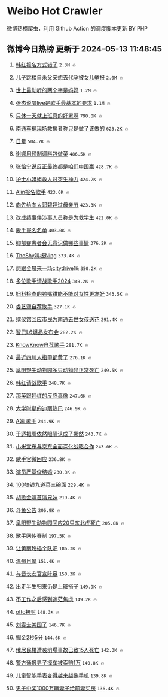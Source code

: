 # Weibo Hot Crawler 



微博热榜爬虫，利用 Github Action 的调度脚本更新 BY PHP 


## 微博今日热榜 更新于 2024-05-13 11:48:45 
1. [韩红报名方式错了](https://s.weibo.com/weibo?q=%23%E9%9F%A9%E7%BA%A2%E6%8A%A5%E5%90%8D%E6%96%B9%E5%BC%8F%E9%94%99%E4%BA%86%23&t=31&band_rank=1&Refer=top) `2.3M 🔥` 

1. [儿子跳楼自杀父亲想去代孕被女儿举报](https://s.weibo.com/weibo?q=%23%E5%84%BF%E5%AD%90%E8%B7%B3%E6%A5%BC%E8%87%AA%E6%9D%80%E7%88%B6%E4%BA%B2%E6%83%B3%E5%8E%BB%E4%BB%A3%E5%AD%95%E8%A2%AB%E5%A5%B3%E5%84%BF%E4%B8%BE%E6%8A%A5%23&t=31&band_rank=2&Refer=top) `2.0M 🔥` 

1. [世上最动听的两个字是妈妈](https://s.weibo.com/weibo?q=%23%E4%B8%96%E4%B8%8A%E6%9C%80%E5%8A%A8%E5%90%AC%E7%9A%84%E4%B8%A4%E4%B8%AA%E5%AD%97%E6%98%AF%E5%A6%88%E5%A6%88%23&t=31&band_rank=3&Refer=top) `1.2M 🔥` 

1. [张杰说唱live是歌手最基本的要求](https://s.weibo.com/weibo?q=%23%E5%BC%A0%E6%9D%B0%E8%AF%B4%E5%94%B1live%E6%98%AF%E6%AD%8C%E6%89%8B%E6%9C%80%E5%9F%BA%E6%9C%AC%E7%9A%84%E8%A6%81%E6%B1%82%23&t=31&band_rank=4&Refer=top) `1.1M 🔥` 

1. [只休一天就上班真的好累啊](https://s.weibo.com/weibo?q=%23%E5%8F%AA%E4%BC%91%E4%B8%80%E5%A4%A9%E5%B0%B1%E4%B8%8A%E7%8F%AD%E7%9C%9F%E7%9A%84%E5%A5%BD%E7%B4%AF%E5%95%8A%23&t=31&band_rank=5&Refer=top) `790.0K 🔥` 

1. [南通车祸现场救援者称只是做了该做的](https://s.weibo.com/weibo?q=%23%E5%8D%97%E9%80%9A%E8%BD%A6%E7%A5%B8%E7%8E%B0%E5%9C%BA%E6%95%91%E6%8F%B4%E8%80%85%E7%A7%B0%E5%8F%AA%E6%98%AF%E5%81%9A%E4%BA%86%E8%AF%A5%E5%81%9A%E7%9A%84%23&t=31&band_rank=6&Refer=top) `623.2K 🔥` 

1. [日晕](https://s.weibo.com/weibo?q=%E6%97%A5%E6%99%95&t=31&band_rank=7&Refer=top) `504.7K 🔥` 

1. [谢娜用预制调料包做菜](https://s.weibo.com/weibo?q=%23%E8%B0%A2%E5%A8%9C%E7%94%A8%E9%A2%84%E5%88%B6%E8%B0%83%E6%96%99%E5%8C%85%E5%81%9A%E8%8F%9C%23&t=31&band_rank=8&Refer=top) `486.5K 🔥` 

1. [张怡宁说反正最终都是咱们中国赢](https://s.weibo.com/weibo?q=%23%E5%BC%A0%E6%80%A1%E5%AE%81%E8%AF%B4%E5%8F%8D%E6%AD%A3%E6%9C%80%E7%BB%88%E9%83%BD%E6%98%AF%E5%92%B1%E4%BB%AC%E4%B8%AD%E5%9B%BD%E8%B5%A2%23&t=31&band_rank=9&Refer=top) `428.7K 🔥` 

1. [护士小姐姐救人时突生神力](https://s.weibo.com/weibo?q=%23%E6%8A%A4%E5%A3%AB%E5%B0%8F%E5%A7%90%E5%A7%90%E6%95%91%E4%BA%BA%E6%97%B6%E7%AA%81%E7%94%9F%E7%A5%9E%E5%8A%9B%23&t=31&band_rank=10&Refer=top) `424.2K 🔥` 

1. [Alin报名歌手](https://s.weibo.com/weibo?q=%23Alin%E6%8A%A5%E5%90%8D%E6%AD%8C%E6%89%8B%23&t=31&band_rank=11&Refer=top) `423.6K 🔥` 

1. [向佐给向太郭碧婷过母亲节](https://s.weibo.com/weibo?q=%23%E5%90%91%E4%BD%90%E7%BB%99%E5%90%91%E5%A4%AA%E9%83%AD%E7%A2%A7%E5%A9%B7%E8%BF%87%E6%AF%8D%E4%BA%B2%E8%8A%82%23&t=31&band_rank=12&Refer=top) `423.3K 🔥` 

1. [改成绩事件涉事人员称是为救学生](https://s.weibo.com/weibo?q=%23%E6%94%B9%E6%88%90%E7%BB%A9%E4%BA%8B%E4%BB%B6%E6%B6%89%E4%BA%8B%E4%BA%BA%E5%91%98%E7%A7%B0%E6%98%AF%E4%B8%BA%E6%95%91%E5%AD%A6%E7%94%9F%23&t=31&band_rank=13&Refer=top) `422.0K 🔥` 

1. [歌手报名名单](https://s.weibo.com/weibo?q=%23%E6%AD%8C%E6%89%8B%E6%8A%A5%E5%90%8D%E5%90%8D%E5%8D%95%23&t=31&band_rank=14&Refer=top) `403.0K 🔥` 

1. [抑郁症患者会无意识做哪些事情](https://s.weibo.com/weibo?q=%23%E6%8A%91%E9%83%81%E7%97%87%E6%82%A3%E8%80%85%E4%BC%9A%E6%97%A0%E6%84%8F%E8%AF%86%E5%81%9A%E5%93%AA%E4%BA%9B%E4%BA%8B%E6%83%85%23&t=31&band_rank=15&Refer=top) `376.2K 🔥` 

1. [TheShy叫板Ning](https://s.weibo.com/weibo?q=%23TheShy%E5%8F%AB%E6%9D%BFNing%23&t=31&band_rank=16&Refer=top) `373.4K 🔥` 

1. [想跟金晨来一场citydrive吗](https://s.weibo.com/weibo?q=%23%E6%83%B3%E8%B7%9F%E9%87%91%E6%99%A8%E6%9D%A5%E4%B8%80%E5%9C%BAcitydrive%E5%90%97%23&t=31&band_rank=17&Refer=top) `350.2K 🔥` 

1. [多位歌手请战歌手2024](https://s.weibo.com/weibo?q=%23%E5%A4%9A%E4%BD%8D%E6%AD%8C%E6%89%8B%E8%AF%B7%E6%88%98%E6%AD%8C%E6%89%8B2024%23&t=31&band_rank=18&Refer=top) `349.2K 🔥` 

1. [妇科检查的鸭嘴钳能不能对女性更友好](https://s.weibo.com/weibo?q=%23%E5%A6%87%E7%A7%91%E6%A3%80%E6%9F%A5%E7%9A%84%E9%B8%AD%E5%98%B4%E9%92%B3%E8%83%BD%E4%B8%8D%E8%83%BD%E5%AF%B9%E5%A5%B3%E6%80%A7%E6%9B%B4%E5%8F%8B%E5%A5%BD%23&t=31&band_rank=19&Refer=top) `343.5K 🔥` 

1. [娄艺潇自荐歌手](https://s.weibo.com/weibo?q=%23%E5%A8%84%E8%89%BA%E6%BD%87%E8%87%AA%E8%8D%90%E6%AD%8C%E6%89%8B%23&t=31&band_rank=20&Refer=top) `327.1K 🔥` 

1. [殡仪馆回应市民为南通去世女孩送花](https://s.weibo.com/weibo?q=%23%E6%AE%A1%E4%BB%AA%E9%A6%86%E5%9B%9E%E5%BA%94%E5%B8%82%E6%B0%91%E4%B8%BA%E5%8D%97%E9%80%9A%E5%8E%BB%E4%B8%96%E5%A5%B3%E5%AD%A9%E9%80%81%E8%8A%B1%23&t=31&band_rank=21&Refer=top) `291.4K 🔥` 

1. [智己L6爆品发布会](https://s.weibo.com/weibo?q=%23%E6%99%BA%E5%B7%B1L6%E7%88%86%E5%93%81%E5%8F%91%E5%B8%83%E4%BC%9A%23&t=31&band_rank=22&Refer=top) `282.2K 🔥` 

1. [KnowKnow自荐歌手](https://s.weibo.com/weibo?q=%23KnowKnow%E8%87%AA%E8%8D%90%E6%AD%8C%E6%89%8B%23&t=31&band_rank=23&Refer=top) `281.7K 🔥` 

1. [最近四川人指甲都黄了](https://s.weibo.com/weibo?q=%23%E6%9C%80%E8%BF%91%E5%9B%9B%E5%B7%9D%E4%BA%BA%E6%8C%87%E7%94%B2%E9%83%BD%E9%BB%84%E4%BA%86%23&t=31&band_rank=24&Refer=top) `276.1K 🔥` 

1. [阜阳野生动物园多只动物非正常死亡](https://s.weibo.com/weibo?q=%23%E9%98%9C%E9%98%B3%E9%87%8E%E7%94%9F%E5%8A%A8%E7%89%A9%E5%9B%AD%E5%A4%9A%E5%8F%AA%E5%8A%A8%E7%89%A9%E9%9D%9E%E6%AD%A3%E5%B8%B8%E6%AD%BB%E4%BA%A1%23&t=31&band_rank=25&Refer=top) `249.5K 🔥` 

1. [韩红请战歌手](https://s.weibo.com/weibo?q=%E9%9F%A9%E7%BA%A2%E8%AF%B7%E6%88%98%E6%AD%8C%E6%89%8B&t=31&band_rank=26&Refer=top) `248.7K 🔥` 

1. [那英跟韩红的反应真像](https://s.weibo.com/weibo?q=%23%E9%82%A3%E8%8B%B1%E8%B7%9F%E9%9F%A9%E7%BA%A2%E7%9A%84%E5%8F%8D%E5%BA%94%E7%9C%9F%E5%83%8F%23&t=31&band_rank=27&Refer=top) `247.6K 🔥` 

1. [大学时期的迪丽热巴](https://s.weibo.com/weibo?q=%23%E5%A4%A7%E5%AD%A6%E6%97%B6%E6%9C%9F%E7%9A%84%E8%BF%AA%E4%B8%BD%E7%83%AD%E5%B7%B4%23&t=31&band_rank=28&Refer=top) `246.9K 🔥` 

1. [A妹 歌手](https://s.weibo.com/weibo?q=A%E5%A6%B9%20%E6%AD%8C%E6%89%8B&t=31&band_rank=29&Refer=top) `244.9K 🔥` 

1. [于适把周依然眼睛认成了娜然](https://s.weibo.com/weibo?q=%23%E4%BA%8E%E9%80%82%E6%8A%8A%E5%91%A8%E4%BE%9D%E7%84%B6%E7%9C%BC%E7%9D%9B%E8%AE%A4%E6%88%90%E4%BA%86%E5%A8%9C%E7%84%B6%23&t=31&band_rank=30&Refer=top) `243.7K 🔥` 

1. [小米宣布与京东全面深化战略合作](https://s.weibo.com/weibo?q=%23%E5%B0%8F%E7%B1%B3%E5%AE%A3%E5%B8%83%E4%B8%8E%E4%BA%AC%E4%B8%9C%E5%85%A8%E9%9D%A2%E6%B7%B1%E5%8C%96%E6%88%98%E7%95%A5%E5%90%88%E4%BD%9C%23&t=31&band_rank=31&Refer=top) `243.0K 🔥` 

1. [歌手官微回应](https://s.weibo.com/weibo?q=%E6%AD%8C%E6%89%8B%E5%AE%98%E5%BE%AE%E5%9B%9E%E5%BA%94&t=31&band_rank=32&Refer=top) `236.8K 🔥` 

1. [演员严基俊结婚](https://s.weibo.com/weibo?q=%23%E6%BC%94%E5%91%98%E4%B8%A5%E5%9F%BA%E4%BF%8A%E7%BB%93%E5%A9%9A%23&t=31&band_rank=33&Refer=top) `230.3K 🔥` 

1. [100块钱九道菜三碗面](https://s.weibo.com/weibo?q=100%E5%9D%97%E9%92%B1%E4%B9%9D%E9%81%93%E8%8F%9C%E4%B8%89%E7%A2%97%E9%9D%A2&t=31&band_rank=34&Refer=top) `229.4K 🔥` 

1. [胡歌金靖首演兄妹](https://s.weibo.com/weibo?q=%23%E8%83%A1%E6%AD%8C%E9%87%91%E9%9D%96%E9%A6%96%E6%BC%94%E5%85%84%E5%A6%B9%23&t=31&band_rank=35&Refer=top) `219.4K 🔥` 

1. [斗鱼公告](https://s.weibo.com/weibo?q=%E6%96%97%E9%B1%BC%E5%85%AC%E5%91%8A&t=31&band_rank=36&Refer=top) `206.9K 🔥` 

1. [阜阳野生动物园回应20只东北虎死亡](https://s.weibo.com/weibo?q=%23%E9%98%9C%E9%98%B3%E9%87%8E%E7%94%9F%E5%8A%A8%E7%89%A9%E5%9B%AD%E5%9B%9E%E5%BA%9420%E5%8F%AA%E4%B8%9C%E5%8C%97%E8%99%8E%E6%AD%BB%E4%BA%A1%23&t=31&band_rank=37&Refer=top) `205.8K 🔥` 

1. [歌手网传赛制](https://s.weibo.com/weibo?q=%23%E6%AD%8C%E6%89%8B%E7%BD%91%E4%BC%A0%E8%B5%9B%E5%88%B6%23&t=31&band_rank=38&Refer=top) `197.5K 🔥` 

1. [让黄丽玲插个队吧](https://s.weibo.com/weibo?q=%23%E8%AE%A9%E9%BB%84%E4%B8%BD%E7%8E%B2%E6%8F%92%E4%B8%AA%E9%98%9F%E5%90%A7%23&t=31&band_rank=39&Refer=top) `186.3K 🔥` 

1. [温州日晕](https://s.weibo.com/weibo?q=%E6%B8%A9%E5%B7%9E%E6%97%A5%E6%99%95&t=31&band_rank=40&Refer=top) `151.4K 🔥` 

1. [与晋长安官宣阵容](https://s.weibo.com/weibo?q=%23%E4%B8%8E%E6%99%8B%E9%95%BF%E5%AE%89%E5%AE%98%E5%AE%A3%E9%98%B5%E5%AE%B9%23&t=31&band_rank=41&Refer=top) `150.3K 🔥` 

1. [出走半生归来仍是上班搭子](https://s.weibo.com/weibo?q=%23%E5%87%BA%E8%B5%B0%E5%8D%8A%E7%94%9F%E5%BD%92%E6%9D%A5%E4%BB%8D%E6%98%AF%E4%B8%8A%E7%8F%AD%E6%90%AD%E5%AD%90%23&t=31&band_rank=42&Refer=top) `149.9K 🔥` 

1. [不工作之后感到迷茫焦虑](https://s.weibo.com/weibo?q=%E4%B8%8D%E5%B7%A5%E4%BD%9C%E4%B9%8B%E5%90%8E%E6%84%9F%E5%88%B0%E8%BF%B7%E8%8C%AB%E7%84%A6%E8%99%91&t=31&band_rank=43&Refer=top) `149.2K 🔥` 

1. [otto被封](https://s.weibo.com/weibo?q=%23otto%E8%A2%AB%E5%B0%81%23&t=31&band_rank=44&Refer=top) `148.3K 🔥` 

1. [刘雯去美国了](https://s.weibo.com/weibo?q=%23%E5%88%98%E9%9B%AF%E5%8E%BB%E7%BE%8E%E5%9B%BD%E4%BA%86%23&t=31&band_rank=45&Refer=top) `146.7K 🔥` 

1. [掘金2秒5分](https://s.weibo.com/weibo?q=%23%E6%8E%98%E9%87%912%E7%A7%925%E5%88%86%23&t=31&band_rank=46&Refer=top) `144.6K 🔥` 

1. [俄居民楼遭袭坍塌事故已致15人死亡](https://s.weibo.com/weibo?q=%23%E4%BF%84%E5%B1%85%E6%B0%91%E6%A5%BC%E9%81%AD%E8%A2%AD%E5%9D%8D%E5%A1%8C%E4%BA%8B%E6%95%85%E5%B7%B2%E8%87%B415%E4%BA%BA%E6%AD%BB%E4%BA%A1%23&t=31&band_rank=47&Refer=top) `142.3K 🔥` 

1. [警方通报男子摸车被索赔1万](https://s.weibo.com/weibo?q=%23%E8%AD%A6%E6%96%B9%E9%80%9A%E6%8A%A5%E7%94%B7%E5%AD%90%E6%91%B8%E8%BD%A6%E8%A2%AB%E7%B4%A2%E8%B5%941%E4%B8%87%23&t=31&band_rank=48&Refer=top) `140.8K 🔥` 

1. [儿童智能手表变得越来越像手机](https://s.weibo.com/weibo?q=%23%E5%84%BF%E7%AB%A5%E6%99%BA%E8%83%BD%E6%89%8B%E8%A1%A8%E5%8F%98%E5%BE%97%E8%B6%8A%E6%9D%A5%E8%B6%8A%E5%83%8F%E6%89%8B%E6%9C%BA%23&t=31&band_rank=49&Refer=top) `139.8K 🔥` 

1. [男子中奖1000万瞒妻子给前妻买房](https://s.weibo.com/weibo?q=%23%E7%94%B7%E5%AD%90%E4%B8%AD%E5%A5%961000%E4%B8%87%E7%9E%92%E5%A6%BB%E5%AD%90%E7%BB%99%E5%89%8D%E5%A6%BB%E4%B9%B0%E6%88%BF%23&t=31&band_rank=50&Refer=top) `136.4K 🔥` 

